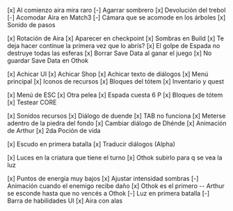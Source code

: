 [x] Al comienzo aira mira raro
[-] Agarrar sombrero
[x] Devolución del trebol
[-] Acomodar Aira en Match3
[-] Cámara que se acomode en los árboles
[x] Sonido de pasos

[x] Rotación de Aira
[x] Aparecer en checkpoint
[x] Sombras en Build
[x] Te deja hacer continue la primera vez que lo abrís?
[x] El golpe de Espada no destruye todas las esferas
[x] Borrar Save Data al ganar el juego
[x] No guardar Save Data en Othok

[x] Achicar UI
[x] Achicar Shop
[x] Achicar texto de diálogos
[x] Menú principal
[x] Iconos de recursos
[x] Bloques del tótem
[x] Inventario y quest

[x] Menú de ESC
[x] Otra pelea
[x] Espada cuesta 6 P
[x] Bloques de tótem
[x] Testear CORE

[x] Sonidos recursos
[x] Diálogo de duende
[x] TAB no funciona
[x] Meterse adentro de la piedra del fondo
[x] Cambiar diálogo de Dhénde
[x] Animación de Arthur
[x] 2da Poción de vida

[x] Escudo en primera batalla
[x] Traducir diálogos (Alpha)

[x] Luces en la criatura que tiene el turno
[x] Othok subirlo para q se vea la luz

[x] Puntos de energía muy bajos
[x] Ajustar intensidad sombras
[-] Animación cuando el enemigo recibe daño
[x] Othok es el primero -- Arthur se esconde hasta que no vencés a Othok
[-] Luz en primera batalla
[-] Barra de habilidades UI
[x] Aira con alas
